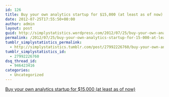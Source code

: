 ```yaml
---
id: 126
title: Buy your own analytics startup for $15,000 (at least as of now)
date: 2012-07-25T17:55:50+00:00
author: admin
layout: post
guid: http://simplystatistics.wordpress.com/2012/07/25/buy-your-own-analytics-startup-for-15-000-at-least-as
permalink: /2012/07/25/buy-your-own-analytics-startup-for-15-000-at-least-as/
tumblr_simplystatistics_permalink:
  - http://simplystatistics.tumblr.com/post/27992226760/buy-your-own-analytics-startup-for-15-000-at-least-as
tumblr_simplystatistics_id:
  - 27992226760
dsq_thread_id:
  - 946423416
categories:
  - Uncategorized
---
```

[Buy your own analytics startup for $15,000 (at least as of now)](http://techcrunch.com/2012/07/23/pinterest-analytics-site-pinreach-puts-itself-up-for-sale-as-co-founder-joins-google/)